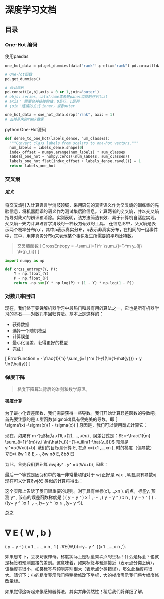 # 深度学习文档
## 目录

### One-Hot 编码



使用pandas
```py
one_hot_data = pd.get_dummies(data["rank"],prefix="rank") pd.concat([data,pd.get_dummies(data["rank"])],axis = 1)

# One-hot函数
pd.get_dummies()

# 合并函数
pd.concat([a,b],axis = 0 or 1,join='outer')
# objs: series，dataframe或者是panel构成的序列lsit
# axis： 需要合并链接的轴，0是行，1是列
# join：连接的方式 inner，或者outer

one_hot_data = one_hot_data.drop("rank", axis = 1)
# 去掉原来的rank数据
```

python One-Hot源码
```py
def dense_to_one_hot(labels_dense, num_classes):
  """Convert class labels from scalars to one-hot vectors."""
  num_labels = labels_dense.shape[0]
  index_offset = numpy.arange(num_labels) * num_classes
  labels_one_hot = numpy.zeros((num_labels, num_classes))
  labels_one_hot.flat[index_offset + labels_dense.ravel()] = 1
  return labels_one_hot
```

### 交叉熵

##### 定义
  将交叉熵引入计算语言学消岐领域，采用语句的真实语义作为交叉熵的训练集的先验信息，将机器翻译的语义作为测试集后验信息。计算两者的交叉熵，并以交叉熵指导对歧义的辨识和消除。实例表明，该方法简洁有效．易于计算机自适应实现。交叉熵不失为计算语言学消岐的一种较为有效的工具。
  在信息论中，交叉熵是表示两个概率分布p,q，其中p表示真实分布，q表示非真实分布，在相同的一组事件中，其中，用非真实分布q来表示某个事件发生所需要的平均比特数。

> 交叉熵函数
\[
CrossEntropy = -\sum_{i=1}^n \sum_{j=1}^m y_{ij} \ln{p_{ij}}
\]
```py
import numpy as np

def cross_entropy(Y, P):
    Y = np.float_(Y)
    P = np.float_(P)
    return -np.sum(Y * np.log(P) + (1 - Y) * np.log(1 - P))
```

### 对数几率回归
现在，我们终于要讲解机器学习中最热门和最有用的算法之一，它也是所有机器学习的基石——对数几率回归算法。基本上是这样的：

- 获得数据
- 选择一个随机模型
- 计算误差
- 最小化误差，获得更好的模型
- 完成！

\[
ErrorFunction = - \frac{1}{m} \sum_{i=1}^m (1-y)(\ln{1-\hat{y}}) + y \ln{\hat{y}}
\]

### 梯度下降
> 梯度下降算法背后的准则和数学原理。


#### 梯度计算
为了最小化误差函数，我们需要获得一些导数。我们开始计算误差函数的导数吧。首先要注意的是 s 型函数(sigmoid)具有很完美的导数。即
\[
\sigma'(x)=\sigma(x)(1 - \sigma(x))
\]
原因是，我们可以使用商式计算它：

现在，如果有
m 个点标为 $x (1) ,x (2) , ... ,x (m)$
 , 误差公式是：$E=-\frac{1}{m} \sum_{i=1}^{m}(y_i \ln(\hat{y_i})+(1-y_i)ln(1-\hat{y_i}))$
预测是
yi^=σ(Wx(i)+b).
我们的目标是计算 E, 在点 x=(x1 ,…,xn	 ), 时的梯度（偏导数）
∇E=( ∂w 1​	 ∂​	 E,⋯, ∂w n∂​	 E, ∂b∂ E)

为此，首先我们要计算
∂wj∂y^ .
y^ =σ(Wx+b), 因此：

最后一个等式是因为和中的唯一非常量项相对于
wj 正好是
wjxj , 明显具有导数xj.现在可以计算∂wj∂E
类似的计算将得出：

这个实际上告诉了我们很重要的规则。对于具有坐标(x1​,…,xn​	 ), 的点，标签y, 预测
y^​	 , 该点的误差函数梯度是
(
(
y
−
y
^
)
x
1
,
⋯
,
(
y
−
y
^
)
x
n
,
(
y
−
y
^
)
)
.
((y−
y
^
​	 )x
1
​	 ,⋯,(y−
y
^
​	 )x
n
​	 ,(y−
y
^
​	 )).

总之

∇
E
(
W
,
b
)
=
(
y
−
y
^
)
(
x
1
,
…
,
x
n
,
1
)
.
∇E(W,b)=(y−
y
^
​	 )(x
1
​	 ,…,x
n
​	 ,1).

如果思考下，会发现很神奇。梯度实际上是标量乘以点的坐标！什么是标量？也就是标签和预测直接的差别。这意味着，如果标签与预测接近（表示点分类正确），该梯度将很小，如果标签与预测差别很大（表示点分类错误），那么此梯度将很大。请记下：小的梯度表示我们将稍微修改下坐标，大的梯度表示我们将大幅度修改坐标。

如果觉得这听起来像感知器算法，其实并非偶然性！稍后我们将详细了解。
